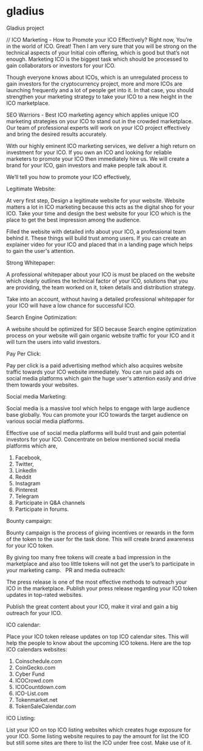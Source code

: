 # gladius
Gladius project


// ICO Marketing - How to Promote your ICO Effectively?
Right now, You’re in the world of ICO. Great! Then I am very sure that you will be strong on the technical aspects of your Initial coin offering, which is good but that’s not enough. Marketing ICO is the biggest task which should be processed to gain collaborators or investors for your ICO.

Though everyone knows about ICOs, which is an unregulated process to gain investors for the cryptocurrency project, more and more ICOs are launching frequently and a lot of people get into it. In that case, you should strengthen your marketing strategy to take your ICO to a new height in the ICO marketplace.

SEO Warriors - Best ICO marketing agency which applies unique ICO marketing strategies on your ICO to stand out in the crowded marketplace. Our team of professional experts will work on your ICO project effectively and bring the desired results accurately.

With our highly eminent ICO marketing services, we deliver a high return on investment for your ICO. If you own an ICO and looking for reliable marketers to promote your ICO then immediately hire us. We will create a brand for your ICO, gain investors and make people talk about it.

We’ll tell you how to promote your ICO effectively,

Legitimate Website: 

At very first step, Design a legitimate website for your website. Website matters a lot in ICO marketing because this acts as the digital shop for your ICO. Take your time and design the best website for your ICO which is the place to get the best impression among the audience.

Filled the website with detailed info about your ICO, a professional team behind it. These things will build trust among users. If you can create an explainer video for your ICO and placed that in a landing page which helps to gain the user's attention.

Strong Whitepaper: 

A professional whitepaper about your ICO is must be placed on the website which clearly outlines the technical factor of your ICO, solutions that you are providing, the team worked on it, token details and distribution strategy.

Take into an account, without having a detailed professional whitepaper for your ICO will have a low chance for successful ICO.

Search Engine Optimization: 

A website should be optimized for SEO because Search engine optimization process on your website will gain organic website traffic for your ICO and it will turn the users into valid investors.

Pay Per Click:

Pay per click is a paid advertising method which also acquires website traffic towards your ICO website immediately. You can run paid ads on social media platforms which gain the huge user's attention easily and drive them towards your websites.

Social media Marketing:

Social media is a massive tool which helps to engage with large audience base globally. You can promote your ICO towards the target audience on various social media platforms.

Effective use of social media platforms will build trust and gain potential investors for your ICO. Concentrate on below mentioned social media platforms which are,

1) Facebook,
2) Twitter,
3) LinkedIn
4) Reddit
5) Instagram
6) Pinterest
7) Telegram
8) Participate in Q&A channels
9) Participate in forums.

Bounty campaign:

Bounty campaign is the process of giving incentives or rewards in the form of the token to the user for the task done. This will create brand awareness for your ICO token. 

By giving too many free tokens will create a bad impression in the marketplace and also too little tokens will not get the user’s to participate in your marketing camp.
 
PR and media outreach:

The press release is one of the most effective methods to outreach your ICO in the marketplace. Publish your press release regarding your ICO token updates in top-rated websites.

Publish the great content about your ICO, make it viral and gain a big outreach for your ICO.

ICO calendar:

Place your ICO token release updates on top ICO calendar sites. This will help the people to know about the upcoming ICO tokens. Here are the top ICO calendars websites:

1) Coinschedule.com
2) CoinGecko.com
3) Cyber Fund
4) ICOCrowd.com
5) ICOCountdown.com
6) ICO-List.com
7) Tokenmarket.net
8) TokenSaleCalendar.com

ICO Listing:

List your ICO on top ICO listing websites which creates huge exposure for your ICO. Some listing website requires to pay the amount for list the ICO but still some sites are there to list the ICO under free cost. Make use of it.

